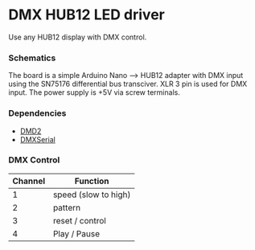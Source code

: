 # DMX HUB12 LED driver

Use any HUB12 display with DMX control.

### Schematics

The board is a simple Arduino Nano --> HUB12 adapter with DMX input using the SN75176 differential bus transciver.
XLR 3 pin is used for DMX input.
The power supply is +5V via screw terminals.

### Dependencies

- [DMD2](https://github.com/freetronics/DMD2)
- [DMXSerial](https://github.com/mathertel/DmxSerial)

### DMX Control

| Channel | Function |
| ------- | -------- |
| 1 | speed (slow to high) |
| 2 | pattern |
| 3 | reset / control |
| 4 | Play / Pause |
